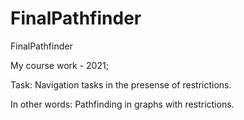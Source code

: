 # FinalPathfinder
FinalPathfinder

My course work - 2021;

Task: Navigation tasks in the presense of restrictions.

In other words: Pathfinding in graphs with restrictions.
